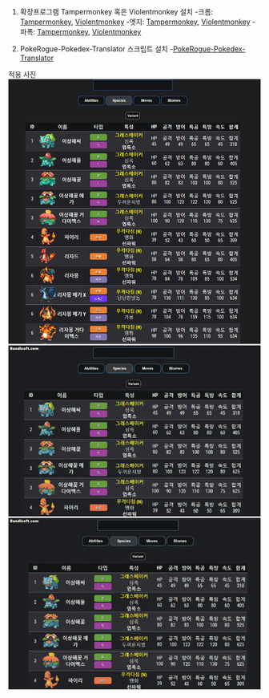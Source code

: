 1. 확장프로그램 Tampermonkey 혹은 Violentmonkey 설치
-크롬: [Tampermonkey](https://chromewebstore.google.com/detail/tampermonkey/dhdgffkkebhmkfjojejmpbldmpobfkfo), [Violentmonkey](https://chromewebstore.google.com/detail/violentmonkey/jinjaccalgkegednnccohejagnlnfdag)
-엣지: [Tampermonkey](https://microsoftedge.microsoft.com/addons/detail/tampermonkey/iikmkjmpaadaobahmlepeloendndfphd), [Violentmonkey](https://microsoftedge.microsoft.com/addons/detail/violentmonkey/eeagobfjdenkkddmbclomhiblgggliao)
-파폭: [Tampermonkey](https://addons.mozilla.org/ko/firefox/addon/tampermonkey/), [Violentmonkey](https://addons.mozilla.org/ko/firefox/addon/violentmonkey/)

2. PokeRogue-Pokedex-Translator 스크립트 설치
-[PokeRogue-Pokedex-Translator](https://greasyfork.org/ko/scripts/497838-pokerogue-pokedex-translator)

적용 사진
![1](1.png)
![2](2.gif)
![3](3.gif)
